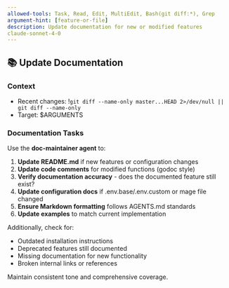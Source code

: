 ```yaml
---
allowed-tools: Task, Read, Edit, MultiEdit, Bash(git diff:*), Grep
argument-hint: [feature-or-file]
description: Update documentation for new or modified features
claude-sonnet-4-0
---
```


## 📚 Update Documentation

### Context
- Recent changes: !`git diff --name-only master...HEAD 2>/dev/null || git diff --name-only`
- Target: $ARGUMENTS

### Documentation Tasks

Use the **doc-maintainer agent** to:

1. **Update README.md** if new features or configuration changes
2. **Update code comments** for modified functions (godoc style)
3. **Verify documentation accuracy** - does the documented feature still exist?
4. **Update configuration docs** if .env.base/.env.custom or mage file changed
5. **Ensure Markdown formatting** follows AGENTS.md standards
6. **Update examples** to match current implementation

Additionally, check for:
- Outdated installation instructions
- Deprecated features still documented
- Missing documentation for new functionality
- Broken internal links or references

Maintain consistent tone and comprehensive coverage.
